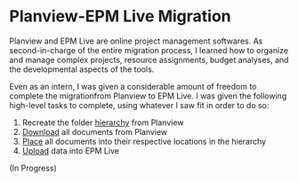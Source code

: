 Planview-EPM Live Migration
===========================

Planview and EPM Live are online project management softwares. As second-in-charge of the entire migration process, I learned how to organize and manage complex projects, resource assignments, budget analyses, and the developmental aspects of the tools.

Even as an intern, I was given a considerable amount of freedom to complete the migrationfrom Planview to EPM Live. I was given the following high-level tasks to complete, using whatever I saw fit in order to do so:

1. Recreate the folder [hierarchy]() from Planview
2. [Download]() all documents from Planview
3. [Place]() all documents into their respective locations in the hierarchy
4. [Upload]() data into EPM Live

(In Progress)

